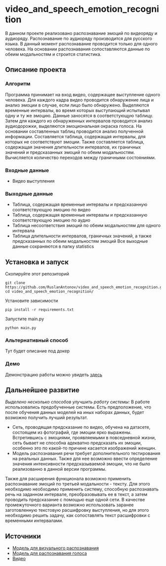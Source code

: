 # video_and_speech_emotion_recognition
В данном проекте реализовано распознавание эмоций по видеоряду и аудиоряду. Распознавание по аудиоряду производится для русского языка. В данный момент распознавание проводится только для одного человека. На основании распознавания сопоставляются данные по обеим модальностям и строится статистика.

## Описание проекта
### Алгоритм
Программа принимает на вход видео, содержащее выступление одного человека. Для каждого кадра видео проводится обнаружение лица и анализ эмоции в случае, если лицо было обнаружено. Выделяются временные интервалы, во время которых выступающий испытывал одну и ту же эмоцию. Данные заносятся в соответстующую таблицу.
Затем для каждого из обнаруженных интервалов проводится анализ аудиодорожки, выделяются эмоциональная окраска голоса.
На основании составленных таблиц проводится анализ полученной информации. Составляется таблица, содержащая интервалы, для которых не соответствуют эмоции. Также составляется таблица, содержащая значения длительности интервалов, их граничных значений и предсказанных эмоций по обеим модальностям. Вычисляется количество переходов между граничными состояниями.

### Входные данные
- Видео выступления
### Выходные данные
- Таблица, содержащая временные интервалы и предсказанную соответствующую эмоцию по видео
- Таблица, содержащая временные интервалы и предсказанную соответствующую эмоцию по аудио
- Таблица несоответствия эмоций по обеим модальностям для одного интервала
- Таблица длительности интервалов, граничных значений, а также предсказанных по обеим модальностям эмоций
Все выходные данные сохраняются в папку statistics

## Установка и запуск
Скопируйте этот репозиторий
```
git clone https://github.com/RuslanAntonov/video_and_speech_emotion_recognition.git
cd video_and_speech_emotion_recognition/
```
Установите зависимости
```
pip install -r requirements.txt
```
Запустите main.py
```
python main.py
```

### Альтернативный способ
Тут будет описание под докер

### Демо
Демонстрацию работы можно увидеть [здесь](https://github.com/RuslanAntonov/video_and_speech_emotion_recognition/blob/main/video_and_speech_emotion_recognition.ipynb)

## Дальнейшее развитие
*Выделено несколько способов улучшить работу системы:*
В работе использовались предобученные системы. Есть предположение, что после обучения данных моделей на иных наборах данных, будет возможно получить лучший результат.
- Сеть, проводящая предсказание по видео, обучена на датасете, состоящем из фотографий, где эмоции ярко выражены. Встретившись с эмоциями, проявляемыми в повседневной жизни, сеть бывает не способна адекватно предсказать их эмоции, особенно это по какой-то причине касается изображений женщин.
- Модель распознавания речи требует дополнительного тестирования на реальных данных. Также для нее возможно ввести определение значения интенсивности предсказываемой эмоции, что не было реализованно в данной версии программы. 

Также для расширения функционала возможно применить распознавание эмоций по третьей модальности - тексту. Для этого необходимо необходимо применить систему, способную распознавать речь на заданном интервале, преобразовывать ее в текст, а затем проводить предсказание с помощью еще одной сети. В качестве промежуточного варианта возможно использовать заранее заготовленную текстовую расшифровку выступления, но для этого необходимо решить задачу, как сопоставлять текст расшифровки с временными интервалами.

## Источники
- [Модель для визуального распознавания](https://github.com/WuJie1010/Facial-Expression-Recognition.Pytorch)
- [Модель для распознавания голоса](https://huggingface.co/Aniemore/wav2vec2-xlsr-53-russian-emotion-recognition)
- [Видео](https://youtu.be/ycHYHOGmKLY)
